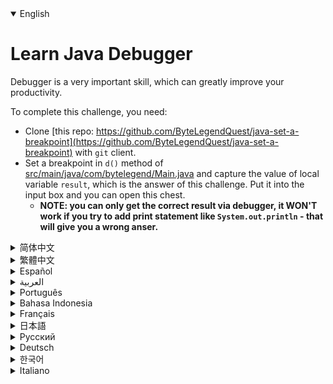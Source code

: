 <details open='true'>
<summary>English</summary>

# Learn Java Debugger

Debugger is a very important skill, which can greatly improve your productivity.

To complete this challenge, you need:

- Clone [this repo: https://github.com/ByteLegendQuest/java-set-a-breakpoint](https://github.com/ByteLegendQuest/java-set-a-breakpoint) with `git` client.
- Set a breakpoint in `d()` method of [src/main/java/com/bytelegend/Main.java](https://github.com/ByteLegendQuest/java-set-a-breakpoint/blob/main/src/main/java/com/bytelegend/Main.java) and capture the value of local variable `result`,
  which is the answer of this challenge. Put it into the input box and you can open this chest.
  - **NOTE: you can only get the correct result via debugger, it WON'T work if you try to add print statement like `System.out.println` - that will give you a wrong anser.**
</details>
<details>
<summary>简体中文</summary>

# 学习使用Java的<ruby>调试器<rt>Debugger</rt></ruby>

使用<ruby>调试器<rt>Debugger</rt></ruby>是非常重要的技能，能让你的开发过程如虎添翼。

要完成这个挑战，你需要：
- 使用`git`客户端Clone[这个仓库：https://github.com/ByteLegendQuest/java-set-a-breakpoint](https://github.com/ByteLegendQuest/java-set-a-breakpoint)。
  - 如果你直接访问GitHub有困难（如超时、报错、速度缓慢等），可以Clone我们在中国大陆的镜像`https://git.bytelegend.com/ByteLegendQuest/java-set-a-breakpoint`。
- 在[src/main/java/com/bytelegend/Main.java](https://github.com/ByteLegendQuest/java-set-a-breakpoint/blob/main/src/main/java/com/bytelegend/Main.java)中的`d()`方法中设置一个断点，捕捉局部变量`result`的值，它就是本题的答案，将其贴到输入框中即可打开宝箱。
  - **请注意，你一定要通过调试器才能获得正确的结果，如果试图添加`System.out.println`之类的打印语句会导致获得的结果不正确！！！**
</details>
<details>
<summary>繁體中文</summary>

<h1>學習 Java 調試器</h1><p>調試器是一項非常重要的技能，它可以極大地提高您的工作效率。</p><p>要完成此挑戰，您需要：</p><ul><li>使用<code class="notranslate">git</code>客戶端克隆<a href="https://github.com/ByteLegendQuest/java-set-a-breakpoint" target="_blank">這個 repo：https://github.com/ByteLegendQuest/java-set-a-breakpoint。</a></li><li> <a href="https://github.com/ByteLegendQuest/java-set-a-breakpoint/blob/main/src/main/java/com/bytelegend/Main.java" target="_blank">在 src/main/java/com/bytelegend/Main.java 的</a><code class="notranslate">d()</code>方法中設置斷點，捕獲局部變量<code class="notranslate">result</code>的值，就是本次挑戰的答案。把它放進輸入框，你就可以打開這個箱子了。<ul><li><strong>注意：您只能通過調試器獲得正確的結果，如果您嘗試添加像<code class="notranslate">System.out.println</code>這樣的打印語句，它將無法工作 - 這會給您一個錯誤的分析器。</strong></li></ul></li></ul></details>
<details>
<summary>Español</summary>

<h1>Aprenda el depurador de Java</h1><p> El depurador es una habilidad muy importante que puede mejorar enormemente su productividad.</p><p> Para completar este desafío, necesita:</p><ul><li> Clone <a href="https://github.com/ByteLegendQuest/java-set-a-breakpoint" target="_blank">este repositorio: https://github.com/ByteLegendQuest/java-set-a-breakpoint</a> con el cliente <code class="notranslate">git</code></li><li> Establezca un punto de interrupción en el método <code class="notranslate">d()</code> <a href="https://github.com/ByteLegendQuest/java-set-a-breakpoint/blob/main/src/main/java/com/bytelegend/Main.java" target="_blank">de src / main / java / com / bytelegend / Main.java</a> y capture el valor del <code class="notranslate">result</code> de la variable local, que es la respuesta a este desafío. Ponlo en el cuadro de entrada y podrás abrir este cofre.<ul><li> <strong>NOTA: solo puede obtener el resultado correcto a través del depurador, NO funcionará si intenta agregar una declaración de impresión como <code class="notranslate">System.out.println</code> , lo que le dará una respuesta incorrecta.</strong></li></ul></li></ul></details>
<details>
<summary>العربية</summary>

<h1 style=";text-align:right;direction:rtl">تعلم جافا المصحح</h1><p style=";text-align:right;direction:rtl"> يعد المصحح مهارة مهمة للغاية ، يمكن أن تحسن إنتاجيتك بشكل كبير.</p><p style=";text-align:right;direction:rtl"> لإكمال هذا التحدي ، أنت بحاجة إلى:</p><ul style=";text-align:right;direction:rtl"><li style=";text-align:right;direction:rtl"> استنساخ <a href="https://github.com/ByteLegendQuest/java-set-a-breakpoint" target="_blank">هذا الريبو: https://github.com/ByteLegendQuest/java-set-a-breakpoint</a> مع عميل <code class="notranslate">git</code></li><li style=";text-align:right;direction:rtl"> عيّن نقطة توقف في طريقة <code class="notranslate">d()</code> <a href="https://github.com/ByteLegendQuest/java-set-a-breakpoint/blob/main/src/main/java/com/bytelegend/Main.java" target="_blank">لـ src / main / java / com / bytelegend / Main.java واحصل</a> على قيمة <code class="notranslate">result</code> المتغير المحلي ، وهي إجابة هذا التحدي. ضعه في صندوق الإدخال ويمكنك فتح هذا الصندوق.<ul style=";text-align:right;direction:rtl"><li style=";text-align:right;direction:rtl"> <strong>ملاحظة: يمكنك فقط الحصول على النتيجة الصحيحة عبر مصحح الأخطاء ، <code class="notranslate">System.out.println</code> - فهذا سيعطيك إجابة خاطئة.</strong></li></ul></li></ul></details>
<details>
<summary>Português</summary>

<h1>Aprenda depurador Java</h1><p> O depurador é uma habilidade muito importante, que pode melhorar muito a sua produtividade.</p><p> Para completar este desafio, você precisa:</p><ul><li> Clone <a href="https://github.com/ByteLegendQuest/java-set-a-breakpoint" target="_blank">este repo: https://github.com/ByteLegendQuest/java-set-a-breakpoint</a> com o cliente <code class="notranslate">git</code></li><li> Defina um ponto de interrupção no método <code class="notranslate">d()</code> <a href="https://github.com/ByteLegendQuest/java-set-a-breakpoint/blob/main/src/main/java/com/bytelegend/Main.java" target="_blank">de src / main / java / com / bytelegend / Main.java</a> e capture o valor do <code class="notranslate">result</code> variável local, que é a resposta a este desafio. Coloque-o na caixa de entrada e você pode abrir este baú.<ul><li> <strong>NOTA: você só pode obter o resultado correto por meio do depurador, NÃO funcionará se você tentar adicionar a instrução de impressão como <code class="notranslate">System.out.println</code> - isso gerará um anser errado.</strong></li></ul></li></ul></details>
<details>
<summary>Bahasa Indonesia</summary>

<h1>Pelajari Java Debugger</h1><p> Debugger adalah keterampilan yang sangat penting, yang dapat sangat meningkatkan produktivitas Anda.</p><p> Untuk menyelesaikan tantangan ini, Anda memerlukan:</p><ul><li> Kloning <a href="https://github.com/ByteLegendQuest/java-set-a-breakpoint" target="_blank">repo ini: https://github.com/ByteLegendQuest/Java-set-a-breakpoint</a> dengan klien <code class="notranslate">git</code></li><li> Tetapkan breakpoint dalam metode <code class="notranslate">d()</code> <a href="https://github.com/ByteLegendQuest/java-set-a-breakpoint/blob/main/src/main/java/com/bytelegend/Main.java" target="_blank">dari src/main/Java/com/bytelegend/Main.java</a> dan tangkap nilai variabel lokal <code class="notranslate">result</code> , yang merupakan jawaban dari tantangan ini. Masukkan ke dalam kotak input dan Anda dapat membuka peti ini.<ul><li> <strong>CATATAN: Anda hanya bisa mendapatkan hasil yang benar melalui debugger, itu TIDAK AKAN berfungsi jika Anda mencoba menambahkan pernyataan cetak seperti <code class="notranslate">System.out.println</code> - yang akan memberi Anda jawaban yang salah.</strong></li></ul></li></ul></details>
<details>
<summary>Français</summary>

<h1>Apprendre le débogueur Java</h1><p> Le débogueur est une compétence très importante, qui peut grandement améliorer votre productivité.</p><p> Pour relever ce défi, il vous faut :</p><ul><li> Clonez <a href="https://github.com/ByteLegendQuest/java-set-a-breakpoint" target="_blank">ce référentiel : https://github.com/ByteLegendQuest/java-set-a-breakpoint</a> avec le client <code class="notranslate">git</code></li><li> Définissez un point d&#39;arrêt dans la méthode <code class="notranslate">d()</code> <a href="https://github.com/ByteLegendQuest/java-set-a-breakpoint/blob/main/src/main/java/com/bytelegend/Main.java" target="_blank">de src/main/java/com/bytelegend/Main.java</a> et capturez la valeur de la variable locale <code class="notranslate">result</code> , qui est la réponse à ce défi. Mettez-le dans la zone de saisie et vous pouvez ouvrir ce coffre.<ul><li> <strong>REMARQUE: vous ne pouvez obtenir le résultat correct que via le débogueur, cela ne fonctionnera PAS si vous essayez d&#39;ajouter une instruction print comme <code class="notranslate">System.out.println</code> - cela vous donnera une mauvaise réponse.</strong></li></ul></li></ul></details>
<details>
<summary>日本語</summary>

<h1>Javaデバッガーを学ぶ</h1><p>デバッガーは非常に重要なスキルであり、生産性を大幅に向上させることができます。</p><p>このチャレンジを完了するには、次のものが必要です。</p><ul><li>このリポジトリのクローンを作成し<a href="https://github.com/ByteLegendQuest/java-set-a-breakpoint" target="_blank">ます：https：//github.com/ByteLegendQuest/java-set-a-breakpoint</a> with <code class="notranslate">git</code> 。</li><li> <a href="https://github.com/ByteLegendQuest/java-set-a-breakpoint/blob/main/src/main/java/com/bytelegend/Main.java" target="_blank">src / main / java / com / bytelegend / Main.javaの</a><code class="notranslate">d()</code>メソッドにブレークポイントを設定し、この課題の答えである<code class="notranslate">result</code>値をキャプチャします。入力ボックスに入れると、このチェストを開くことができます。<ul><li> <strong><code class="notranslate">System.out.println</code>ような印刷ステートメントを追加しようとすると機能しません。これにより、間違った回答が得られます。</strong></li></ul></li></ul></details>
<details>
<summary>Русский</summary>

<h1>Изучите Java Debugger</h1><p> Отладчик - очень важный навык, который может значительно повысить вашу производительность.</p><p> Для выполнения этого задания вам понадобятся:</p><ul><li> Клонируйте <a href="https://github.com/ByteLegendQuest/java-set-a-breakpoint" target="_blank">это репо: https://github.com/ByteLegendQuest/java-set-a-breakpoint</a> с помощью клиента <code class="notranslate">git</code></li><li> Установите контрольную точку в <code class="notranslate">d()</code> метод <a href="https://github.com/ByteLegendQuest/java-set-a-breakpoint/blob/main/src/main/java/com/bytelegend/Main.java" target="_blank">SRC / основной / Java / COM / bytelegend / Main.java</a> и захватить значение локальной переменной <code class="notranslate">result</code> , который является ответом на этот вызов. Поместите его в поле ввода, и вы сможете открыть этот сундук.<ul><li> <strong>ПРИМЕЧАНИЕ: вы можете получить правильный результат только через отладчик, он НЕ Сработает, если вы попытаетесь добавить оператор печати, такой как <code class="notranslate">System.out.println</code> - это даст вам неправильный anser.</strong></li></ul></li></ul></details>
<details>
<summary>Deutsch</summary>

<h1>Java-Debugger lernen</h1><p> Debugger ist eine sehr wichtige Fähigkeit, die Ihre Produktivität erheblich verbessern kann.</p><p> Um diese Herausforderung abzuschließen, benötigen Sie:</p><ul><li> Klonen Sie <a href="https://github.com/ByteLegendQuest/java-set-a-breakpoint" target="_blank">dieses Repository: https://github.com/ByteLegendQuest/java-set-a-breakpoint</a> mit dem <code class="notranslate">git</code> Client.</li><li> Setzen Sie einen Haltepunkt in der Methode <code class="notranslate">d()</code> <a href="https://github.com/ByteLegendQuest/java-set-a-breakpoint/blob/main/src/main/java/com/bytelegend/Main.java" target="_blank">von src/main/java/com/bytelegend/Main.java</a> und erfassen Sie den Wert der lokalen Variablen <code class="notranslate">result</code> , die die Antwort auf diese Herausforderung ist. Legen Sie es in das Eingabefeld und Sie können diese Truhe öffnen.<ul><li> <strong>HINWEIS: Sie können nur über den Debugger das richtige Ergebnis erhalten, es funktioniert NICHT, wenn Sie versuchen, eine <code class="notranslate">System.out.println</code> wie System.out.println hinzuzufügen - das gibt Ihnen eine falsche Antwort.</strong></li></ul></li></ul></details>
<details>
<summary>한국어</summary>

<h1>자바 디버거 배우기</h1><p> 디버거는 생산성을 크게 향상시킬 수 있는 매우 중요한 기술입니다.</p><p> 이 챌린지를 완료하려면 다음이 필요합니다.</p><ul><li> <code class="notranslate">git</code> 클라이언트를 사용하여 <a href="https://github.com/ByteLegendQuest/java-set-a-breakpoint" target="_blank">https://github.com/ByteLegendQuest/java-set-a-breakpoint 리포지토리를</a> 복제합니다.</li><li> <a href="https://github.com/ByteLegendQuest/java-set-a-breakpoint/blob/main/src/main/java/com/bytelegend/Main.java" target="_blank">src/main/java/com/bytelegend/Main.java</a> <code class="notranslate">d()</code> 메서드에 중단점을 설정하고 이 문제의 <code class="notranslate">result</code> 로컬 변수 값을 캡처합니다. 입력 상자에 넣으면 이 상자를 열 수 있습니다.<ul><li> <strong>참고: 디버거를 통해서만 올바른 결과를 얻을 수 있습니다. <code class="notranslate">System.out.println</code> 과 같은 인쇄 문을 추가하려고 하면 작동하지 않습니다. 그러면 잘못된 anser가 표시됩니다.</strong></li></ul></li></ul></details>
<details>
<summary>Italiano</summary>

<h1>Impara Java Debugger</h1><p> Il debugger è un&#39;abilità molto importante, che può migliorare notevolmente la tua produttività.</p><p> Per completare questa sfida, è necessario:</p><ul><li> Clona <a href="https://github.com/ByteLegendQuest/java-set-a-breakpoint" target="_blank">questo repository: https://github.com/ByteLegendQuest/java-set-a-breakpoint</a> con <code class="notranslate">git</code> client.</li><li> Imposta un punto di interruzione nel metodo <code class="notranslate">d()</code> <a href="https://github.com/ByteLegendQuest/java-set-a-breakpoint/blob/main/src/main/java/com/bytelegend/Main.java" target="_blank">di src/main/java/com/bytelegend/Main.java</a> e acquisisci il valore della variabile locale <code class="notranslate">result</code> , che è la risposta a questa sfida. Mettilo nella casella di input e puoi aprire questo baule.<ul><li> <strong>NOTA: puoi ottenere il risultato corretto solo tramite il debugger, NON funzionerà se provi ad aggiungere un&#39;istruzione di stampa come <code class="notranslate">System.out.println</code> - che ti darà una risposta sbagliata.</strong></li></ul></li></ul></details>